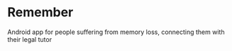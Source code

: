 # Remember
Android app for people suffering from memory loss, connecting them with their legal tutor
